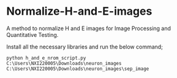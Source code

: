 # Normalize-H-and-E-images
A method to normalize H and E images for Image Processing and Quantitative Testing.

Install all the necessary libraries and run the below command;
```
python h_and_e_nrom_script.py C:\Users\NXI220005\Downloads\neuron_images C:\Users\NXI220005\Downloads\neuron_images\sep_image
```
